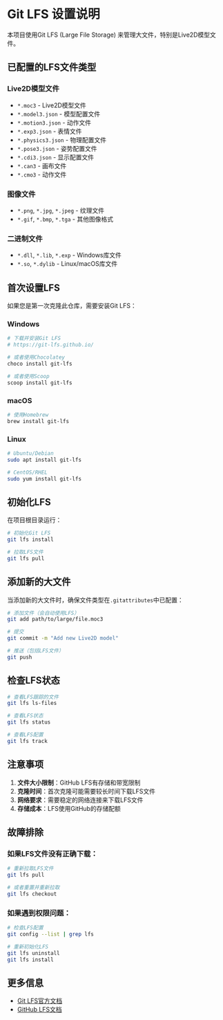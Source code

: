 # Git LFS 设置说明

本项目使用Git LFS (Large File Storage) 来管理大文件，特别是Live2D模型文件。

## 已配置的LFS文件类型

### Live2D模型文件
- `*.moc3` - Live2D模型文件
- `*.model3.json` - 模型配置文件
- `*.motion3.json` - 动作文件
- `*.exp3.json` - 表情文件
- `*.physics3.json` - 物理配置文件
- `*.pose3.json` - 姿势配置文件
- `*.cdi3.json` - 显示配置文件
- `*.can3` - 画布文件
- `*.cmo3` - 动作文件

### 图像文件
- `*.png`, `*.jpg`, `*.jpeg` - 纹理文件
- `*.gif`, `*.bmp`, `*.tga` - 其他图像格式

### 二进制文件
- `*.dll`, `*.lib`, `*.exp` - Windows库文件
- `*.so`, `*.dylib` - Linux/macOS库文件

## 首次设置LFS

如果您是第一次克隆此仓库，需要安装Git LFS：

### Windows
```bash
# 下载并安装Git LFS
# https://git-lfs.github.io/

# 或者使用Chocolatey
choco install git-lfs

# 或者使用Scoop
scoop install git-lfs
```

### macOS
```bash
# 使用Homebrew
brew install git-lfs
```

### Linux
```bash
# Ubuntu/Debian
sudo apt install git-lfs

# CentOS/RHEL
sudo yum install git-lfs
```

## 初始化LFS

在项目根目录运行：

```bash
# 初始化Git LFS
git lfs install

# 拉取LFS文件
git lfs pull
```

## 添加新的大文件

当添加新的大文件时，确保文件类型在`.gitattributes`中已配置：

```bash
# 添加文件（会自动使用LFS）
git add path/to/large/file.moc3

# 提交
git commit -m "Add new Live2D model"

# 推送（包括LFS文件）
git push
```

## 检查LFS状态

```bash
# 查看LFS跟踪的文件
git lfs ls-files

# 查看LFS状态
git lfs status

# 查看LFS配置
git lfs track
```

## 注意事项

1. **文件大小限制**：GitHub LFS有存储和带宽限制
2. **克隆时间**：首次克隆可能需要较长时间下载LFS文件
3. **网络要求**：需要稳定的网络连接来下载LFS文件
4. **存储成本**：LFS使用GitHub的存储配额

## 故障排除

### 如果LFS文件没有正确下载：
```bash
# 重新拉取LFS文件
git lfs pull

# 或者重置并重新拉取
git lfs checkout
```

### 如果遇到权限问题：
```bash
# 检查LFS配置
git config --list | grep lfs

# 重新初始化LFS
git lfs uninstall
git lfs install
```

## 更多信息

- [Git LFS官方文档](https://git-lfs.github.io/)
- [GitHub LFS文档](https://docs.github.com/en/repositories/working-with-files/managing-large-files)
